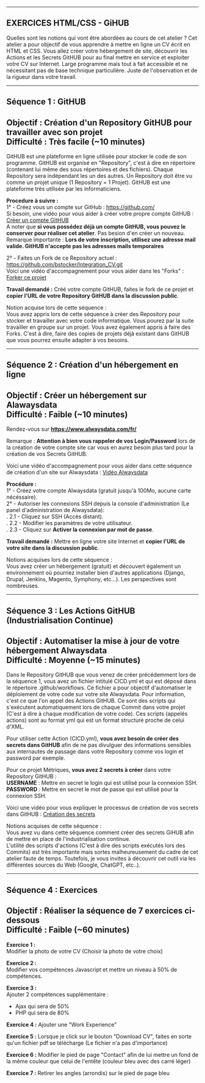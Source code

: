 ------------------------------------------------------------------------------------------------------
EXERCICES HTML/CSS - GiHUB
------------------------------------------------------------------------------------------------------
Quelles sont les notions qui vont être abordées au cours de cet atelier ?
Cet atelier a pour objectif de vous apprendre à mettre en ligne un CV écrit en HTML et CSS. 
Vous allez créer votre hébergement de site, découvrir les Actions et les Secrets GitHUB pour au final mettre en service et exploiter votre CV sur Internet.
Large programme mais tout à fait accessible et ne nécessitant pas de base technique particulière. Juste de l'observation et de la rigueur dans votre travail.

-------------------------------------------------------------------------------------------------------
Séquence 1 : GitHUB
-------------------------------------------------------------------------------------------------------
Objectif : Création d'un Repository GitHUB pour travailler avec son projet  
Difficulté : Très facile (~10 minutes)
-------------------------------------------------------------------------------------------------------
GitHUB est une plateforme en ligne utilisée pour stocker le code de son programme.
GitHUB est organisé en "Repository", c'est à dire en répertoire (contenant lui même des sous répertoires et des fichiers). Chaque Repository sera indépendant les un des autres. Un Repository doit être vu comme un projet unique (1 Repository = 1 Projet). GitHUB est une plateforme très utilisée par les informaticiens.

**Procedure à suivre :**  
1° - Créez vous un compte sur GitHub : https://github.com/  
Si besoin, une vidéo pour vous aider à créer votre propre compte GitHUB : [Créer un compte GitHUB](https://docs.github.com/fr/get-started/onboarding/getting-started-with-your-github-account)  
A noter que **si vous possédez déjà un compte GitHUB, vous pouvez le conserver pour réaliser cet atelier**. Pas besion d'en créer un nouveau.  
Remarque importante : **Lors de votre inscription, utilisez une adresse mail valide. GitHUB n'accepte pas les adresses mails temporaires**  

2° - Faites un Fork de ce Repository actuel : https://github.com/bstocker/Integration_CV.git  
Voici une vidéo d'accompagnement pour vous aider dans les "Forks" : [Forker ce projet](https://youtu.be/p33-7XQ29zQ)    
  
**Travail demandé :** Créé votre compte GitHUB, faites le fork de ce projet et **copier l'URL de votre Repository GitHUB dans la discussion public**.

Notion acquise lors de cette séquence :  
Vous avez appris lors de cette séquence à créer des Repository pour stocker et travailler avec votre code informatique. Vous pourez par la suite travailler en groupe sur un projet. Vous avez également appris à faire des Forks. C'est à dire, faire des copies de projets déjà existant dans GitHUB que vous pourrez ensuite adapter à vos besoins.
  
---------------------------------------------------
Séquence 2 : Création d'un hébergement en ligne
---------------------------------------------------
Objectif : Créer un hébergement sur Alawaysdata  
Difficulté : Faible (~10 minutes)
---------------------------------------------------

Rendez-vous sur **https://www.alwaysdata.com/fr/**  
  
Remarque : **Attention à bien vous rappeler de vos Login/Password** lors de la création de votre compte site car vous en aurez besoin plus tard pour la création de vos Secrets GitHUB.  
  
Voici une vidéo d'accompagnement pour vous aider dans cette séquence de création d'un site sur Alwaysdata : [Vidéo Alwaysdata](https://youtu.be/6jJiqv_ZCHg)  
  
**Procédure :**  
1° - Créez votre compte Alwaysdata (gratuit jusqu'à 100Mo, aucune carte nécéssaire).   
2° - Autoriser les connexions SSH depuis la console d'administration (Le panel d'administration de Alwaysdata):  
 . 2.1 - Cliquez sur SSH (Accès distant).  
 . 2.2 - Modifier les paramètres de votre utilisateur.   
 . 2.3 - Cliquez sur **Activer la connexion par mot de passe**.  
  
**Travail demandé :** Mettre en ligne votre site Internet et **copier l'URL de votre site dans la discussion public**.  
  
Notions acquises lors de cette séquence :  
Vous avez créer un hébergement (gratuit) et découvert également un environnement où pourriez installer bien d'autres applications (Django, Drupal, Jenkins, Magento, Symphony, etc...). Les perspectives sont nombreuses.

---------------------------------------------------------------------------------------------
Séquence 3 : Les Actions GitHUB (Industrialisation Continue)
---------------------------------------------------------------------------------------------
Objectif : Automatiser la mise à jour de votre hébergement Alwaysdata  
Difficulté : Moyenne (~15 minutes)
---------------------------------------------------------------------------------------------
Dans le Repository GitHUB que vous venez de créer précédemment lors de la séquence 1, vous avez un fichier intitulé CICD.yml et qui est déposé dans le répertoire .github/workflows. Ce fichier a pour objectif d'automatiser le déploiement de votre code sur votre site Alwaysdata. Pour information, c'est ce que l'on appel des Actions GitHUB. Ce sont des scripts qui s'exécutent automatiquement lors de chaque Commit dans votre projet (C'est à dire à chaque modification de votre code). Ces scripts (appelés actions) sont au format yml qui est un format structuré proche de celui d'XML.  

Pour utiliser cette Action (CICD.yml), **vous avez besoin de créer des secrets dans GitHUB** afin de ne pas divulguer des informations sensibles aux internautes de passage dans votre Repository comme vos login et password par exemple.  

Pour ce projet Métriques, **vous avez 2 secrets à créer** dans votre Repository GitHUB :  
**USERNAME** : Mettre en secret le login qui est utilisé pour la connexion SSH.  
**PASSWORD** : Mettre en secret le mot de passe qui est utilisé pour la connexion SSH.   
  
Voici une vidéo pour vous expliquer le processus de création de vos secrets dans GitHUB : [Création des secrets](https://youtu.be/Rv5X5-qbvqA) 

Notions acquises de cette séquence :  
Vous avez vu dans cette séquence comment créer des secrets GiHUB afin de mettre en place de l'industrialisation continue.  
L'utilité des scripts d'actions (C'est à dire des scripts exécutés lors des Commits) est très importante mais sortes malheureusement du cadre de cet atelier faute de temps. Toutefois, je vous invites à découvrir cet outil via les différentes sources du Web (Google, ChatGPT, etc..).  

---------------------------------------------------
Séquence 4 : Exercices
---------------------------------------------------
Objectif : Réaliser la séquence de 7 exercices ci-dessous  
Difficulté : Faible (~60 minutes)
---------------------------------------------------

**Exercice 1 :**  
Modifier la photo de votre CV (Choisir la photo de votre choix)  
  
**Exercice 2 :**  
Modifier vos compétences Javascript et mettre un niveau à 50% de compétences.  
  
**Exercice 3 :**  
Ajouter 2 compétences supplémentaire :  
 - Ajax qui sera de 50%  
 - PHP qui sera de 80%  
  
**Exercice 4 :** 
Ajouter une "Work Experience"  
  
**Exercice 5 :** 
Lorsque je click sur le bouton "Download CV", faites en sorte qu'un fichier pdf se télécharge (Le fichier n'a pas d'importance)  
  
**Exercice 6 :** 
Modifier le pied de page "Contact" afin de lui mettre un fond de la même couleur que celui de l'entête (couleur bleu avec des carré léger)  
  
**Exercice 7 :**
Retirer les angles (arrondis) sur le pied de page bleu  
  
